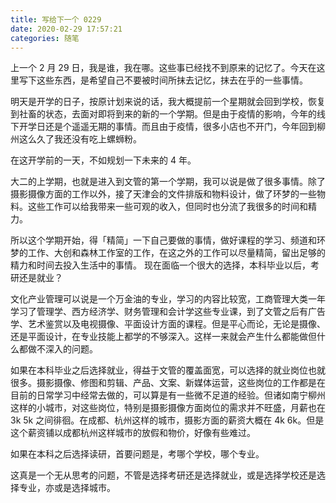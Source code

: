 ```yaml
---
title: 写给下一个 0229
date: 2020-02-29 17:57:21
categories: 随笔
---
```


上一个 2 月 29 日，我是谁，我在哪。这些事已经找不到原来的记忆了。今天在这里写下这些东西，是希望自己不要被时间所抹去记忆，抹去在乎的一些事情。

明天是开学的日子，按原计划来说的话，我大概提前一个星期就会回到学校，恢复到社畜的状态，去面对即将到来的新的一个学期。但是由于疫情的影响，今年的线下开学日还是个遥遥无期的事情。而且由于疫情，很多小店也不开门，今年回到柳州这么久了我还没有吃上螺蛳粉。

在这开学前的一天，不如规划一下未来的 4 年。

大二的上学期，也就是进入到文管的第一个学期，我可以说是做了很多事情。除了摄影摄像方面的工作以外，接了天津会的文件排版和物料设计，做了环梦的一些物料。这些工作可以给我带来一些可观的收入，但同时也分流了我很多的时间和精力。

所以这个学期开始，得「精简」一下自己要做的事情，做好课程的学习、频道和环梦的工作、大创和森林工作室的工作，在这之外的工作可以尽量精简，留出足够的精力和时间去投入生活中的事情。
现在面临一个很大的选择，本科毕业以后，考研还是就业？

文化产业管理可以说是一个万金油的专业，学习的内容比较宽，工商管理大类一年学习了管理学、西方经济学、财务管理和会计学这些专业课，到了文管之后有广告学、艺术鉴赏以及电视摄像、平面设计方面的课程。但是平心而论，无论是摄像、还是平面设计，在专业技能上都学的不够深入。这样一来就会产生什么都能做但什么都做不深入的问题。

如果在本科毕业之后选择就业，得益于文管的覆盖面宽，可以选择的就业岗位也就很多。摄影摄像、修图和剪辑、产品、文案、新媒体运营，这些岗位的工作都是在目前的日常学习中经常去做的，可以算是有一些微不足道的经验。但诸如南宁柳州这样的小城市，对这些岗位，特别是摄影摄像方面岗位的需求并不旺盛，月薪也在 3k 5k 之间徘徊。在成都、杭州这样的城市，摄影方面的薪资大概在 4k 6k。但是这个薪资铺以成都杭州这样城市的放假和物价，好像有些难过。

如果在本科之后选择读研，首要问题是，考哪个学校，哪个专业。

这真是一个无从思考的问题，不管是选择考研还是选择就业，或是选择学校还是选择专业，亦或是选择城市。

